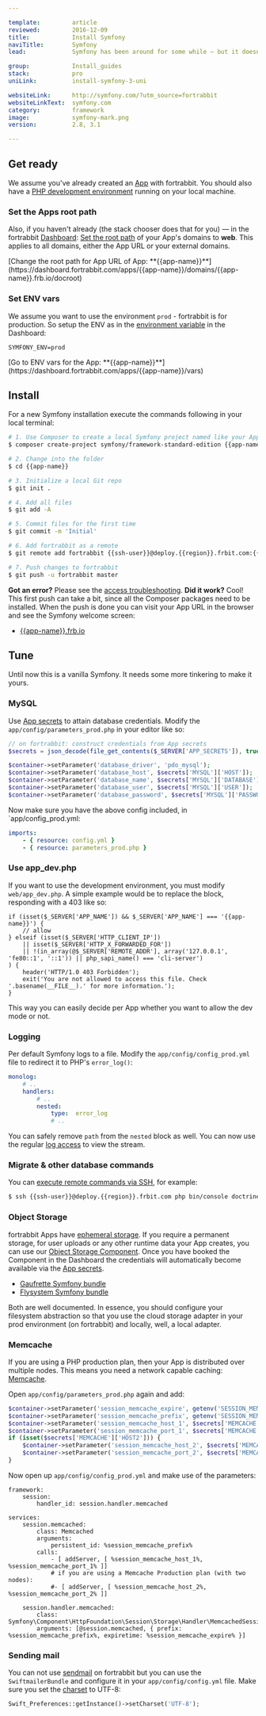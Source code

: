 ```yaml
---

template:         article
reviewed:         2016-12-09
title:            Install Symfony
naviTitle:        Symfony
lead:             Symfony has been around for some while — but it doesn't look old. Learn how to install and tune Symfony 2 or 3 on fortrabbit.

group:            Install_guides
stack:            pro
uniLink:          install-symfony-3-uni

websiteLink:      http://symfony.com/?utm_source=fortrabbit
websiteLinkText:  symfony.com
category:         framework
image:            symfony-mark.png
version:          2.8, 3.1

---
```



## Get ready

We assume you've already created an [App](app) with fortrabbit. You should also have a [PHP development environment](/local-development) running on your local machine.


### Set the Apps root path


Also, if you haven't already (the stack chooser does that for you) — in the fortrabbit [Dashboard](/dashboard): [Set the root path](/app#toc-root-path) of your App's domains to **web**. This applies to all domains, either the App URL or your external domains.

<div markdown="1" data-user="known">
[Change the root path for App URL of App: **{{app-name}}**](https://dashboard.fortrabbit.com/apps/{{app-name}}/domains/{{app-name}}.frb.io/docroot)
</div>


### Set ENV vars

We assume you want to use the environment `prod` - fortrabbit is for production. So setup the ENV as in the [environment variable](/env-vars) in the Dashboard:

```
SYMFONY_ENV=prod
```

<div markdown="1" data-user="known">
[Go to ENV vars for the App: **{{app-name}}**](https://dashboard.fortrabbit.com/apps/{{app-name}}/vars)
</div>



## Install

For a new Symfony installation execute the commands following in your local terminal:

```bash
# 1. Use Composer to create a local Symfony project named like your App
$ composer create-project symfony/framework-standard-edition {{app-name}} "3.1.*"

# 2. Change into the folder
$ cd {{app-name}}

# 3. Initialize a local Git repo
$ git init .

# 4. Add all files
$ git add -A

# 5. Commit files for the first time
$ git commit -m 'Initial'

# 6. Add fortrabbit as a remote
$ git remote add fortrabbit {{ssh-user}}@deploy.{{region}}.frbit.com:{{app-name}}.git

# 7. Push changes to fortrabbit
$ git push -u fortrabbit master
```

**Got an error?** Please see the [access troubleshooting](/access-methods#toc-troubleshooting). **Did it work?** Cool! This first push can take a bit, since all the Composer packages need to be installed. When the push is done you can visit your App URL in the browser and see the Symfony welcome screen:

* [{{app-name}}.frb.io](https://{{app-name}}.frb.io)


## Tune

Until now this is a vanilla Symfony. It needs some more tinkering to make it yours.

### MySQL

Use [App secrets](secrets) to attain database credentials. Modify the `app/config/parameters_prod.php` in your editor like so:

```php
// on fortrabbit: construct credentials from App secrets
$secrets = json_decode(file_get_contents($_SERVER['APP_SECRETS']), true);

$container->setParameter('database_driver', 'pdo_mysql');
$container->setParameter('database_host', $secrets['MYSQL']['HOST']);
$container->setParameter('database_name', $secrets['MYSQL']['DATABASE']);
$container->setParameter('database_user', $secrets['MYSQL']['USER']);
$container->setParameter('database_password', $secrets['MYSQL']['PASSWORD']);
```

Now make sure you have the above config included, in `app/config_prod.yml:

```yaml
imports:
    - { resource: config.yml }
    - { resource: parameters_prod.php }
```



### Use app_dev.php

If you want to use the development environment, you must modify `web/app_dev.php`. A simple example would be to replace the block, responding with a 403 like so:

```
if (isset($_SERVER['APP_NAME']) && $_SERVER['APP_NAME'] === '{{app-name}}') {
    // allow
} elseif (isset($_SERVER['HTTP_CLIENT_IP'])
    || isset($_SERVER['HTTP_X_FORWARDED_FOR'])
    || !(in_array(@$_SERVER['REMOTE_ADDR'], array('127.0.0.1', 'fe80::1', '::1')) || php_sapi_name() === 'cli-server')
) {
    header('HTTP/1.0 403 Forbidden');
    exit('You are not allowed to access this file. Check '.basename(__FILE__).' for more information.');
}
```

This way you can easily decide per App whether you want to allow the dev mode or not.


### Logging

Per default Symfony logs to a file. Modify the `app/config/config_prod.yml` file to redirect it to PHP's `error_log()`:

``` yaml
monolog:
    # ..
    handlers:
        # ..
        nested:
            type:  error_log
            # ..
```

You can safely remove `path` from the `nested` block as well. You can now use the regular [log access](logging-pro) to view the stream.

### Migrate & other database commands

You can [execute remote commands via SSH](/remote-ssh-execution-pro), for example:

```bash
$ ssh {{ssh-user}}@deploy.{{region}}.frbit.com php bin/console doctrine:migrations:generate
```

### Object Storage

fortrabbit Apps have [ephemeral storage](quirks#toc-ephemeral-storage). If you require a permanent storage, for user uploads or any other runtime data your App creates, you can use our [Object Storage Component](/object-storage). Once you have booked the Component in the Dashboard the credentials will automatically become available via the [App secrets](/secrets).

* [Gaufrette Symfony bundle](https://github.com/KnpLabs/KnpGaufretteBundle)
* [Flysystem Symfony bundle](https://github.com/1up-lab/OneupFlysystemBundle)

Both are well documented. In essence, you should configure your filesystem abstraction so that you use the cloud storage adapter in your prod environment (on fortrabbit) and locally, well, a local adapter.


### Memcache

If you are using a PHP production plan, then your App is distributed over multiple nodes. This means you need a network capable caching: [Memcache](memcache-pro).

Open `app/config/parameters_prod.php` again and add:

```php
$container->setParameter('session_memcache_expire', getenv('SESSION_MEMCACHE_EXPIRE') ?: 86400);
$container->setParameter('session_memcache_prefix', getenv('SESSION_MEMCACHE_PREFIX') ?: 'ez_');
$container->setParameter('session_memcache_host_1', $secrets['MEMCACHE']['HOST1']);
$container->setParameter('session_memcache_port_1', $secrets['MEMCACHE']['PORT1']);
if (isset($secrets['MEMCACHE']['HOST2'])) {
    $container->setParameter('session_memcache_host_2', $secrets['MEMCACHE']['HOST2']);
    $container->setParameter('session_memcache_port_2', $secrets['MEMCACHE']['PORT2']);
}
```

Now open up `app/config/config_prod.yml` and make use of the parameters:

```
framework:
    session:
        handler_id: session.handler.memcached

services:
    session.memcached:
        class: Memcached
        arguments:
            persistent_id: %session_memcache_prefix%
        calls:
            - [ addServer, [ %session_memcache_host_1%, %session_memcache_port_1% ]]
            # if you are using a Memcache Production plan (with two nodes):
            #- [ addServer, [ %session_memcache_host_2%, %session_memcache_port_2% ]]

    session.handler.memcached:
        class:     Symfony\Component\HttpFoundation\Session\Storage\Handler\MemcachedSessionHandler
        arguments: [@session.memcached, { prefix: %session_memcache_prefix%, expiretime: %session_memcache_expire% }]
```

### Sending mail

You can not use [sendmail](quirks#toc-mailing) on fortrabbit but you can use the `SwiftmailerBundle` and configure it in your `app/config/config.yml` file. Make sure you set the [charset](encoding) to UTF-8:

```php
Swift_Preferences::getInstance()->setCharset('UTF-8');
```
